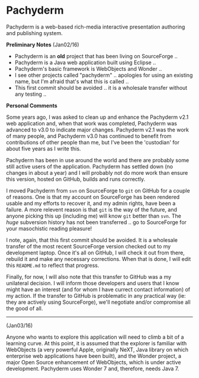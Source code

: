 # Pachyderm
Pachyderm is a web-based rich-media interactive presentation authoring and publishing system.

__Preliminary Notes__ (Jan02/16)

- Pachyderm is an __old__ project that has been living on SourceForge ..
- Pachyderm is a Java web application built using Eclipse ..
- Pachyderm's basic framework is WebObjects and Wonder ..
- I see other projects called "pachyderm" .. apologies for using an existing name, but I'm afraid that's what this is called ..
- This first commit should be avoided .. it is a wholesale transfer without any testing ..

__Personal Comments__

Some years ago, I was asked to clean up and enhance the Pachyderm v2.1
web application and, when that work was completed, Pachyderm was
advanced to v3.0 to indicate major changes.  Pachyderm v2.1 was the work
of many people, and Pachyderm v3.0 has continued to benefit from
contributions of other people than me, but I've been the 'custodian' for
about five years as I write this.

Pachyderm has been in use around the world and there are probably some
still active users of the application.  Pachyderm has settled down (no
changes in about a year) and I will probably not do more work than
ensure this version, hosted on GitHub, builds and runs correctly.

I moved Pachyderm from `svn` on SourceForge to `git` on GitHub for a
couple of reasons.  One is that my account on SourceForge has been
rendered usable and my efforts to recover it, and my admin rights, have
been a failure.  A more relevent reason is that `git` is the way of the
future, and anyone picking this up (including me) will know `git` better
than `svn`.  The *huge* subversion history has not been transferred ..
go to SourceForge for your masochistic reading pleasure!

I note, again, that this first commit should be avoided.  It is a
wholesale transfer of the most recent SourceForge version checked out to
my development laptop.  Once it's all on GitHub, I will check it out
from there, rebuild it and make any necessary corrections. When that is
done, I will edit this `README.md` to reflect that progress.

Finally, for now, I will also note that this transfer to GitHub was a my
unilateral decision.  I will inform those developers and users that I
know might have an interest (and for whom I have currect contact
information) of my action.  If the transfer to GitHub is problematic in
any practical way (ie: they are actively using SourceForge), we'll
negotiate and/or compromise all the good of all.

____
(Jan03/16)

Anyone who wants to explore this application will need to climb a bit of
a learning curve.  At this point, it is assumed that the explorer is
familiar with WebObjects (a very powerful Apple, originally NeXT, Java
library on which enterprise web applications have been built), and the
Wonder project, a major Open Source enhancement of WebObjects, which is
under active development.  Pachyderm uses Wonder 7 and, therefore, needs
Java 7.
